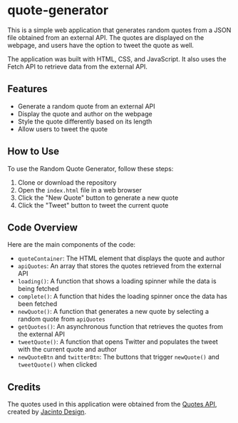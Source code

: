 # quote-generator

This is a simple web application that generates random quotes from a JSON file obtained from an external API. The quotes are displayed on the webpage, and users have the option to tweet the quote as well.

The application was built with HTML, CSS, and JavaScript. It also uses the Fetch API to retrieve data from the external API.

## Features

- Generate a random quote from an external API
- Display the quote and author on the webpage
- Style the quote differently based on its length
- Allow users to tweet the quote

## How to Use

To use the Random Quote Generator, follow these steps:

1. Clone or download the repository
2. Open the `index.html` file in a web browser
3. Click the "New Quote" button to generate a new quote
4. Click the "Tweet" button to tweet the current quote

## Code Overview

Here are the main components of the code:

- `quoteContainer`: The HTML element that displays the quote and author
- `apiQuotes`: An array that stores the quotes retrieved from the external API
- `loading()`: A function that shows a loading spinner while the data is being fetched
- `complete()`: A function that hides the loading spinner once the data has been fetched
- `newQuote()`: A function that generates a new quote by selecting a random quote from `apiQuotes`
- `getQuotes()`: An asynchronous function that retrieves the quotes from the external API
- `tweetQuote()`: A function that opens Twitter and populates the tweet with the current quote and author
- `newQuoteBtn` and `twitterBtn`: The buttons that trigger `newQuote()` and `tweetQuote()` when clicked

## Credits

The quotes used in this application were obtained from the [Quotes API](https://jacintodesign.github.io/quotes-api/), created by [Jacinto Design](https://github.com/jacintodesign).
